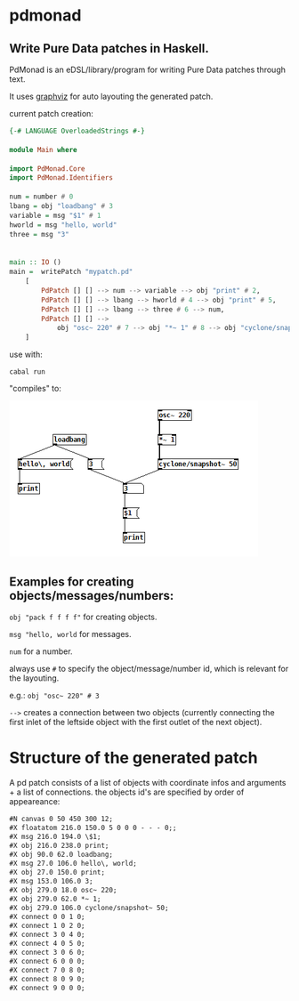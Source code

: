 # pdmonad
## Write Pure Data patches in Haskell.
PdMonad is an eDSL/library/program for writing Pure Data patches through text. 

It uses [graphviz](https://hackage.haskell.org/package/graphviz) for auto layouting the generated patch.

current patch creation:
```haskell
{-# LANGUAGE OverloadedStrings #-}

module Main where

import PdMonad.Core
import PdMonad.Identifiers

num = number # 0
lbang = obj "loadbang" # 3
variable = msg "$1" # 1
hworld = msg "hello, world"
three = msg "3"


main :: IO ()
main =  writePatch "mypatch.pd"
    [
        PdPatch [] [] --> num --> variable --> obj "print" # 2,
        PdPatch [] [] --> lbang --> hworld # 4 --> obj "print" # 5,
        PdPatch [] [] --> lbang --> three # 6 --> num,
        PdPatch [] [] --> 
            obj "osc~ 220" # 7 --> obj "*~ 1" # 8 --> obj "cyclone/snapshot~ 50" # 9 --> num
    ]
```

use with:
```
cabal run
```

"compiles" to:

![Pd created patch](resources/img/layouted.png)



## Examples for creating objects/messages/numbers:

```obj "pack f f f f"``` for creating objects.

```msg "hello, world``` for messages.

```num``` for a number.

always use ```#``` to specify the object/message/number id, which is relevant for the layouting.

e.g.:
```obj "osc~ 220" # 3```

```-->``` creates a connection between two objects (currently connecting the first inlet of the leftside object with the first outlet of the next object).


# Structure of the generated patch

A pd patch consists of a list of objects with coordinate infos and arguments + a list of connections. the objects id's are specified by order of appeareance:
```
#N canvas 0 50 450 300 12;
#X floatatom 216.0 150.0 5 0 0 0 - - - 0;;
#X msg 216.0 194.0 \$1;
#X obj 216.0 238.0 print;
#X obj 90.0 62.0 loadbang;
#X msg 27.0 106.0 hello\, world;
#X obj 27.0 150.0 print;
#X msg 153.0 106.0 3;
#X obj 279.0 18.0 osc~ 220;
#X obj 279.0 62.0 *~ 1;
#X obj 279.0 106.0 cyclone/snapshot~ 50;
#X connect 0 0 1 0;
#X connect 1 0 2 0;
#X connect 3 0 4 0;
#X connect 4 0 5 0;
#X connect 3 0 6 0;
#X connect 6 0 0 0;
#X connect 7 0 8 0;
#X connect 8 0 9 0;
#X connect 9 0 0 0;
```